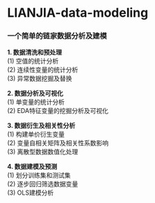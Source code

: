 # LIANJIA-data-modeling  
### 一个简单的链家数据分析及建模  

**1. 数据清洗和预处理**  
(1) 空值的统计分析  
(2) 连续性变量的统计分析  
(3) 异常数据挖掘及替换  

**2. 数据分析及可视化**  
(1) 单变量的统计分析  
(2) EDA特征变量的挖掘分析及可视化  

**3. 数据衍生及相关性分析**  
(1) 构建单价衍生变量  
(2) 变量自相关矩阵及相关性系数影响  
(3) 离散型数据数值化处理  

**4. 数据建模及预测**  
(1) 划分训练集和测试集  
(2) 逐步回归筛选数据变量  
(3) OLS建模分析  
